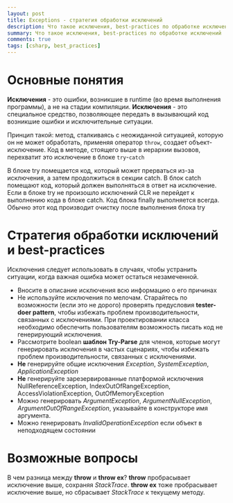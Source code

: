 ```yaml
---
layout: post
title: Exceptions - стратегия обработки исключений
description: Что такое исключения, best-practices по обработке исключений
summary: Что такое исключения, best-practices по обработке исключений
comments: true
tags: [csharp, best_practices]
---
```


# Основные понятия

**Исключения** - это ошибки, возникшие в runtime (во время выполнения программы), а не на стадии компиляции.
**Исключения** - это специальное средство, позволяющее передать в вызывающий код возникшие ошибки и исключительные ситуации.

Принцип такой: метод, сталкиваясь с неожиданной ситуацией, которую он не может обработать, применяя оператор `throw`, создает объект-исключение. Код в методе, стоящего выше в иерархии вызовов, перехватит это исключение в блоке `try`-`catch`

В блоке try помещается код, который может прерваться из-за исключения, а затем продолжиться в секции catch. 
В блок catch помещают код, который должен выполняться в ответ на исключение. Если в блоке try не произошло исключений CLR не перейдет к выполнению кода в блоке catch.
Код блока finally выполняется всегда. Обычно этот код производит очистку после выполнения блока try

# Стратегия обработки исключений и best-practices

Исключения следует использовать в случаях, чтобы устранить ситуации, когда важная ошибка может остаться незамеченной.

- Вносите в описание исключения всю информацию о его причинах
- Не используйте исключения по мелочам. Старайтесь по возможности (если это не дорого) проверять предусловия **tester-doer pattern**, чтобы избежать проблем производительности, связанных с исключениями. При проектировании класса необходимо обеспечить пользователям возможность писать код не генерирующий исключения.
- Рассмотрите boolean **шаблон Try-Parse** для членов, которые могут генерировать исключения в частых сценариях, чтобы избежать проблем производительности, связанных с исключениями. 
- **Не** генерируйте общие исключения _Exception_, _SystemException_, _ApplicationException_
- **Не** генерируйте зарезервированные платформой исключения NullReferenceException, IndexOutOfRangeException,  AccessViolationException, OutOfMemoryException
- Можно генерировать _ArgumentException_, _ArgumentNullException_, _ArgumentOutOfRangeException_, указывайте в конструкторе имя аргумента.
- Можно генерировать _InvalidOperationException_ если объект в неподходящем состоянии 

# Возможные вопросы

В чем разница между **throw** и **throw ex**?
**throw** пробрасывает исключение выше, сохраняя _StackTrace_. **throw ex** тоже пробрасывает исключение выше, но сбрасывает _StackTrace_ к текущему методу.